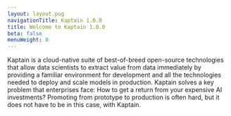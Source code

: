 ```yaml
---
layout: layout.pug
navigationTitle: Kaptain 1.0.0
title: Welcome to Kaptain 1.0.0
beta: false
menuWeight: 0
---
```


Kaptain is a cloud-native suite of best-of-breed open-source technologies that allow data scientists to extract value from data immediately by providing a familiar environment for development and all the technologies needed to deploy and scale models in production. Kaptain solves a key problem that enterprises face: How to get a return from your expensive AI investments? Promoting from prototype to production is often hard, but it does not have to be in this case, with Kaptain.
